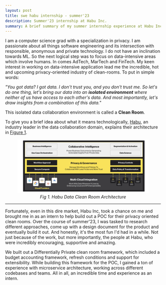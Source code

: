 ```yaml
---
layout: post
title: swe habu internship - summer'23
description: Summer'23 internship at Habu Inc.
summary: A brief summary of my summer internship experience at Habu Inc
---
```


I am a computer science grad with a specialization in privacy. I am passionate about all things software engineering and its intersection with responsible, anonymous and private technology. I do not have an inclination towards ML. So the next logical step was to focus on data-intensive areas which involve humans. In comes AdTech, MarTech and FinTech.
My keen interest in working on data-intensive application lead me the incredible, hot and upcoming privacy-oriented industry of clean-rooms. To put in simple words:

<i> "You got data? I got data. I don't trust you, and you don't trust me. So let's do one thing, let's bring our data into an <b>isolated environment</b> where neither of us have access to each other's data. And most importantly, let's draw insights from a combination of this data."</i>

This isolated data collaboration environment is called a <b> Clean Room</b>.

To give you a brief idea about what it means technologically, [Habu](https://habu.com/data-clean-room-software/), an industry leader in the data collaboration domain, explains their architecture in [Figure 1](#fig1).

<figure id="fig1">
<img src="./images/habu-clean-rooms.png" >

<figcaption align=center><i>Fig 1. Habu Data Clean Room Architecture</i></figcaption>
</figure>

<hr>
<p>Fortunately, even in this dire market, Habu Inc, took a chance on me and brought me in as an intern to help build out a POC for their privacy oriented clean rooms. Over the course of summer'23, I was tasked to research different approaches, come up with a design document for the product and eventually build it out. And honestly, it's the most fun I'd had in a while. Not just because of the work, but more importantly, the people at Habu, who were incredibly encouraging, supportive and amazing.</p>

<p> We built out a Differentially Private clean room framework, which included a budget accounting framework, refresh conditions and support for extensibility. While building this framework for the POC, I gained a ton of experience with microservice architecture, working across different codebases and teams. All in all, an incredible time and experience as an intern.</p>
